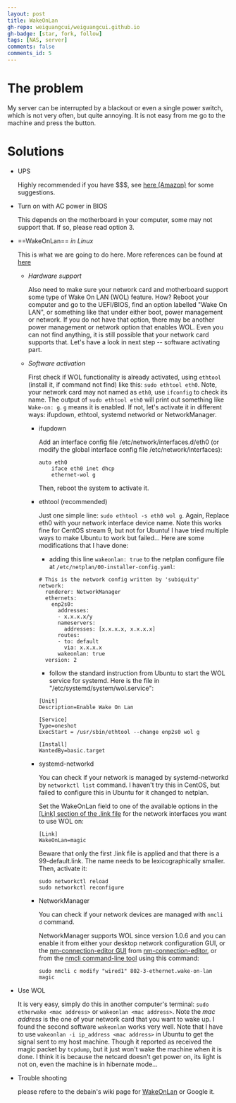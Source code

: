 ```yaml
---
layout: post
title: WakeOnLan
gh-repo: weiguangcui/weiguangcui.github.io
gh-badge: [star, fork, follow]
tags: [NAS, server]
comments: false
comments_id: 5
---
```


# The problem
My server can be interrupted by a blackout or even a single power switch, which is not very often, but quite annoying. It is not easy from me go to the machine and press the button.

# Solutions
- UPS 
  
    Highly recommended if you have $$$, see [here (Amazon)](https://www.amazon.co.uk/s?k=UPS&crid=2OFZKL6L69LR3&sprefix=ups%2Caps%2C515&linkCode=ll2&tag=weiguangwebsi-21&linkId=eaa3cb2e89b7dcf23a092ab191c1fd4e&language=en_GB&ref_=as_li_ss_tl) for some suggestions.

- Turn on with AC power in BIOS

  This depends on the motherboard in your computer, some may not support that. If so, please read option 3.
  
- ==WakeOnLan== *in Linux*

  This is what we are going to do here. More references can be found at [here](https://wiki.debian.org/WakeOnLan)
  
  + *Hardware support* 
  
    Also need to make sure your network card and motherboard support some type of Wake On LAN (WOL) feature. How? Reboot your computer and go to the UEFI/BIOS, find an option labelled "Wake On LAN", or something like that under either boot, power management or network. If you do not have that option, there may be another power management or network option that enables WOL. Even you can not find anything, it is still possible that your network card supports that. Let's have a look in next step -- software activating part.

  + *Software activation*
  
    First check if WOL functionality is already activated, using `ethtool` (install it, if command not find) like this: `sudo ethtool eth0`. Note, your network card may not named as `eth0`, use `ifconfig` to check its name. The output of `sudo ethtool eth0` will print out something like `Wake-on: g`. `g` means it is enabled. If not, let's activate it in different ways: ifupdown, ethtool, systemd networkd or NetworkManager.
  
    * ifupdown
    
      Add an interface config file /etc/network/interfaces.d/eth0 (or modify the global interface config file /etc/network/interfaces):
      ```
      auto eth0
          iface eth0 inet dhcp
          ethernet-wol g
      ```
      Then, reboot the system to activate it.
    
    * ethtool (recommended)
    
      Just one simple line: `sudo ethtool -s eth0 wol g`. Again, Replace eth0 with your network interface device name. Note this works fine for CentOS stream 9, but not for Ubuntu! I have tried multiple ways to make Ubuntu to work but failed... Here are some modifications that I have done:
        
        - adding this line `wakeonlan: true` to the netplan configure file at `/etc/netplan/00-installer-config.yaml`:
        ```
        # This is the network config written by 'subiquity'
        network:
          renderer: NetworkManager
          ethernets:
            enp2s0:
              addresses:
              - x.x.x.x/y
              nameservers:
                addresses: [x.x.x.x, x.x.x.x]
              routes:
              - to: default
                via: x.x.x.x
              wakeonlan: true
          version: 2
        ```
        
        - follow the standard instruction from Ubuntu to start the WOL service for systemd. Here is the file in "/etc/systemd/system/wol.service":
        ```
        [Unit]
        Description=Enable Wake On Lan

        [Service]
        Type=oneshot
        ExecStart = /usr/sbin/ethtool --change enp2s0 wol g

        [Install]
        WantedBy=basic.target
        ```
    
    * systemd-networkd
    
      You can check if your network is managed by systemd-networkd by `networkctl list` command. I haven't try this in CentOS, but failed to configure this in Ubuntu for it changed to netplan.

      Set the WakeOnLan field to one of the available options in the [[Link] section of the .link file](https://manpages.debian.org/man/systemd.link#A.5BLINK.5D_SECTION_OPTIONS) for the network interfaces you want to use WOL on:
      ```
      [Link]
      WakeOnLan=magic
      ```
      
      Beware that only the first .link file is applied and that there is a 99-default.link. The name needs to be lexicographically smaller. Then, activate it:
      ```
      sudo networkctl reload
      sudo networkctl reconfigure
      ```
    
    * NetworkManager
    
      You can check if your network devices are managed with `nmcli d` command.

      NetworkManager supports WOL since version 1.0.6 and you can enable it from either your desktop network configuration GUI, or the [nm-connection-editor GUI](https://manpages.debian.org/man/nm-connection-editor) from [nm-connection-editor](https://packages.debian.org/nm-connection-editor), or from the [nmcli command-line tool](https://manpages.debian.org/man/nmcli) using this command:

      `sudo nmcli c modify "wired1" 802-3-ethernet.wake-on-lan magic`
    
- Use WOL

  It is very easy, simply do this in another computer's terminal: `sudo etherwake <mac address>` or `wakeonlan <mac address>`. Note the *mac address* is the one of your network card that you want to wake up. I found the second software `wakeonlan` works very well. Note that I have to use `wakeonlan -i ip_address <mac address>` in Ubuntu to get the signal sent to my host machine. Though it reported as received the magic packet by `tcpdump`, but it just won't wake the machine when it is done. I think it is because the netcard doesn't get power on, its light is not on, even the machine is in hibernate mode... 
  
- Trouble shooting 

  please refere to the debain's wiki page for [WakeOnLan](https://wiki.debian.org/WakeOnLan) or Google it.
